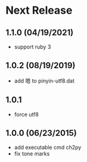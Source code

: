 # Next Release

## 1.1.0 (04/19/2021)

* support ruby 3

## 1.0.2 (08/19/2019)

* add 嗯 to pinyin-utf8.dat

## 1.0.1

* force utf8

## 1.0.0 (06/23/2015)

* add executable cmd ch2py
* fix tone marks
